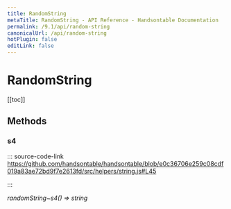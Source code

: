 ```yaml
---
title: RandomString
metaTitle: RandomString - API Reference - Handsontable Documentation
permalink: /9.1/api/random-string
canonicalUrl: /api/random-string
hotPlugin: false
editLink: false
---
```


# RandomString

[[toc]]
## Methods

### s4
  
::: source-code-link https://github.com/handsontable/handsontable/blob/e0c36706e259c08cdf019a83ae72bd9f7e2613fd/src/helpers/string.js#L45

:::

_randomString~s4() ⇒ string_


